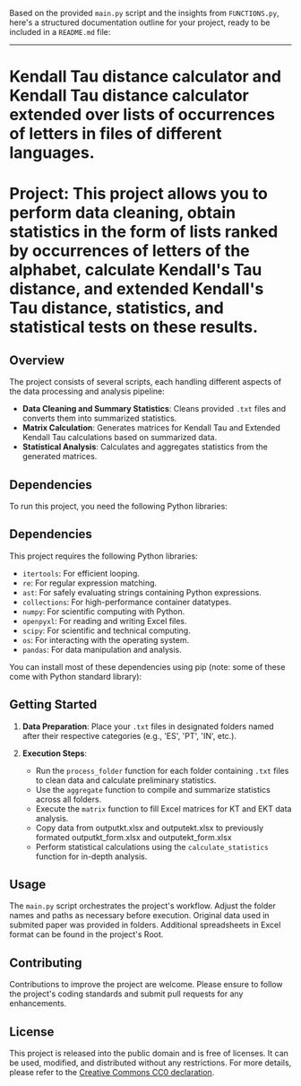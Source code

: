 Based on the provided `main.py` script and the insights from `FUNCTIONS.py`, here's a structured documentation outline for your project, ready to be included in a `README.md` file:

---


# Kendall Tau distance calculator and Kendall Tau distance calculator extended over lists of occurrences of letters in files of different languages.

# Project: This project allows you to perform data cleaning, obtain statistics in the form of lists ranked by occurrences of letters of the alphabet, calculate Kendall's Tau distance, and extended Kendall's Tau distance, statistics, and statistical tests on these results.

## Overview

The project consists of several scripts, each handling different aspects of the data processing and analysis pipeline:
- **Data Cleaning and Summary Statistics**: Cleans provided `.txt` files and converts them into summarized statistics.
- **Matrix Calculation**: Generates matrices for Kendall Tau and Extended Kendall Tau calculations based on summarized data.
- **Statistical Analysis**: Calculates and aggregates statistics from the generated matrices.

## Dependencies

To run this project, you need the following Python libraries:


## Dependencies

This project requires the following Python libraries:

- `itertools`: For efficient looping.
- `re`: For regular expression matching.
- `ast`: For safely evaluating strings containing Python expressions.
- `collections`: For high-performance container datatypes.
- `numpy`: For scientific computing with Python.
- `openpyxl`: For reading and writing Excel files.
- `scipy`: For scientific and technical computing.
- `os`: For interacting with the operating system.
- `pandas`: For data manipulation and analysis.

You can install most of these dependencies using pip (note: some of these come with Python standard library):


## Getting Started

1. **Data Preparation**: Place your `.txt` files in designated folders named after their respective categories (e.g., 'ES', 'PT', 'IN', etc.).


2. **Execution Steps**:
    - Run the `process_folder` function for each folder containing `.txt` files to clean data and calculate preliminary statistics.
    - Use the `aggregate` function to compile and summarize statistics across all folders.
    - Execute the `matrix` function to fill Excel matrices for KT and EKT data analysis. 
    - Copy data from outputkt.xlsx and outputekt.xlsx to previously formated outputkt_form.xlsx and outputekt_form.xlsx 
    - Perform statistical calculations using the `calculate_statistics` function for in-depth analysis.


## Usage

The `main.py` script orchestrates the project's workflow. Adjust the folder names and paths as necessary before execution.
Original data used in submited paper was provided in folders. Additional spreadsheets in Excel format can be found in the project's Root.


## Contributing

Contributions to improve the project are welcome. Please ensure to follow the project's coding standards and submit pull requests for any enhancements.

## License

This project is released into the public domain and is free of licenses. It can be used, modified, and distributed without any restrictions. For more details, please refer to the [Creative Commons CC0 declaration](https://creativecommons.org/share-your-work/public-domain/cc0/).


